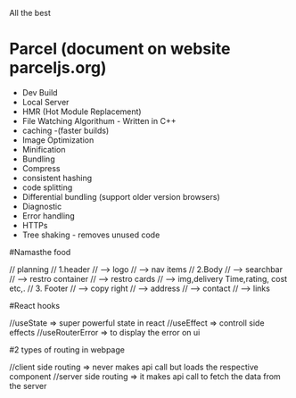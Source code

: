 All the best

# Parcel (document on website parceljs.org)
- Dev Build
- Local Server
- HMR (Hot Module Replacement)
- File Watching Algorithum - Written in C++
- caching -(faster builds)
- Image Optimization
- Minification
- Bundling
- Compress
- consistent hashing
- code splitting
- Differential bundling (support older version browsers)
- Diagnostic
- Error handling
- HTTPs
- Tree shaking - removes unused code 


#Namasthe food

//  planning 
// 1.header
// --> logo
// --> nav items
// 2.Body
// --> searchbar
// --> restro container
//     --> restro cards
          // --> img,delivery Time,rating, cost etc,.
// 3. Footer
// --> copy right
// --> address
// --> contact
// --> links

#React hooks 

//useState => super powerful state in react
//useEffect => controll side effects
//useRouterError => to display the error on ui 



#2 types of routing in webpage

//client side routing => never makes api call but loads the respective component
//server side routing => it makes api call to fetch the data from the server 

